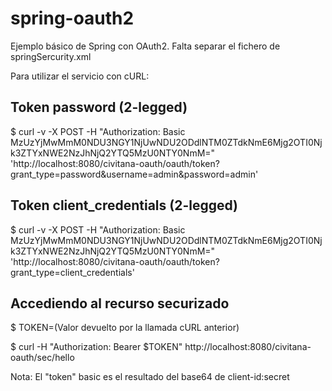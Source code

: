 # spring-oauth2

Ejemplo básico de Spring con OAuth2. Falta separar el fichero de springSercurity.xml

Para utilizar el servicio con cURL:

## Token password (2-legged)
$ curl -v -X POST -H "Authorization: Basic  MzUzYjMwMmM0NDU3NGY1NjUwNDU2ODdlNTM0ZTdkNmE6Mjg2OTI0Njk3ZTYxNWE2NzJhNjQ2YTQ5MzU0NTY0NmM=" 'http://localhost:8080/civitana-oauth/oauth/token?grant_type=password&username=admin&password=admin'

## Token client_credentials (2-legged)
$ curl -v -X POST -H "Authorization: Basic MzUzYjMwMmM0NDU3NGY1NjUwNDU2ODdlNTM0ZTdkNmE6Mjg2OTI0Njk3ZTYxNWE2NzJhNjQ2YTQ5MzU0NTY0NmM=" 'http://localhost:8080/civitana-oauth/oauth/token?grant_type=client_credentials'

## Accediendo al recurso securizado

$ TOKEN=(Valor devuelto por la llamada cURL anterior)

$ curl -H "Authorization: Bearer $TOKEN" http://localhost:8080/civitana-oauth/sec/hello

Nota: El "token" basic es el resultado del base64 de client-id:secret

